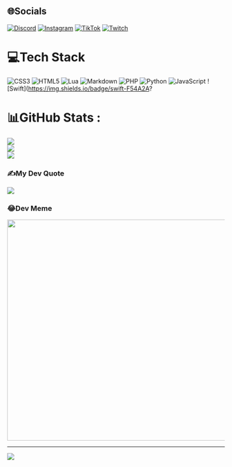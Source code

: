 
## 🌐Socials
[![Discord](https://img.shields.io/badge/Discord-%237289DA.svg?logo=discord&logoColor=white)](htttps://discord.gg/https://discord.gg/RGTT4jaBZP) [![Instagram](https://img.shields.io/badge/Instagram-%23E4405F.svg?logo=Instagram&logoColor=white)](https://instagram.com/MegArthur.YT) [![TikTok](https://img.shields.io/badge/TikTok-%23000000.svg?logo=TikTok&logoColor=white)](https://tiktok.com/@MegArthur.YT) [![Twitch](https://img.shields.io/badge/Twitch-%239146FF.svg?logo=Twitch&logoColor=white)](https://twitch.tv/Meg_Arthur) 

# 💻Tech Stack
![CSS3](https://img.shields.io/badge/css3-%231572B6.svg?style=for-the-badge&logo=css3&logoColor=white) ![HTML5](https://img.shields.io/badge/html5-%23E34F26.svg?style=for-the-badge&logo=html5&logoColor=white) ![Lua](https://img.shields.io/badge/lua-%232C2D72.svg?style=for-the-badge&logo=lua&logoColor=white) ![Markdown](https://img.shields.io/badge/markdown-%23000000.svg?style=for-the-badge&logo=markdown&logoColor=white) ![PHP](https://img.shields.io/badge/php-%23777BB4.svg?style=for-the-badge&logo=php&logoColor=white) ![Python](https://img.shields.io/badge/python-3670A0?style=for-the-badge&logo=python&logoColor=ffdd54) ![JavaScript](https://img.shields.io/badge/javascript-%23323330.svg?style=for-the-badge&logo=javascript&logoColor=%23F7DF1E) ![Swift](https://img.shields.io/badge/swift-F54A2A?
# 📊GitHub Stats :
![](https://github-readme-stats.vercel.app/api?username=ARLBR10&theme=blue-green&hide_border=false&include_all_commits=true&count_private=false)<br/>
![](https://github-readme-streak-stats.herokuapp.com/?user=ARLBR10&theme=blue-green&hide_border=false)<br/>
![](https://github-readme-stats.vercel.app/api/top-langs/?username=ARLBR10&theme=blue-green&hide_border=false&include_all_commits=true&count_private=false&layout=compact)

### ✍️My Dev Quote
![](https://quotes-github-readme.vercel.app/api?type=horizontal&theme=tokyonight)

### 😂Dev Meme
<img src="https://random-memer.herokuapp.com/" width="512px"/>

---
[![](https://visitcount.itsvg.in/api?id=ARLBR10&icon=0&color=0)](https://visitcount.itsvg.in)
